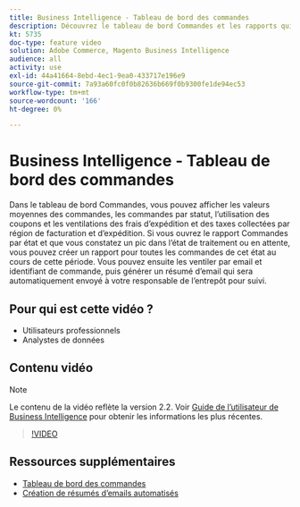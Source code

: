 ```yaml
---
title: Business Intelligence - Tableau de bord des commandes
description: Découvrez le tableau de bord Commandes et les rapports qui facilitent la gestion des commandes et des ventes de produits.
kt: 5735
doc-type: feature video
solution: Adobe Commerce, Magento Business Intelligence
audience: all
activity: use
exl-id: 44a41664-8ebd-4ec1-9ea0-433717e196e9
source-git-commit: 7a93a60fc0f0b82636b669f0b9300fe1de94ec53
workflow-type: tm+mt
source-wordcount: '166'
ht-degree: 0%

---
```


# Business Intelligence - Tableau de bord des commandes

Dans le tableau de bord Commandes, vous pouvez afficher les valeurs moyennes des commandes, les commandes par statut, l’utilisation des coupons et les ventilations des frais d’expédition et des taxes collectées par région de facturation et d’expédition. Si vous ouvrez le rapport Commandes par état et que vous constatez un pic dans l’état de traitement ou en attente, vous pouvez créer un rapport pour toutes les commandes de cet état au cours de cette période. Vous pouvez ensuite les ventiler par email et identifiant de commande, puis générer un résumé d’email qui sera automatiquement envoyé à votre responsable de l’entrepôt pour suivi.


## Pour qui est cette vidéo ?

- Utilisateurs professionnels
- Analystes de données

## Contenu vidéo

>[!NOTE]
>
>Le contenu de la vidéo reflète la version 2.2. Voir [Guide de l’utilisateur de Business Intelligence](https://docs.magento.com/mbi/) pour obtenir les informations les plus récentes.

>[!VIDEO](https://video.tv.adobe.com/v/35989?quality=12&learn=on)

## Ressources supplémentaires

- [Tableau de bord des commandes](https://docs.magento.com/mbi/data-user/dashboards/dashboards-pro.html#orders)
- [Création de résumés d’emails automatisés](https://docs.magento.com/mbi/data-user/export-data/email-summaries.html)
